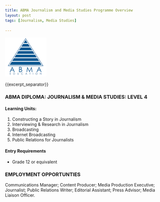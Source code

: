 ```yaml
---
title: ABMA Journalism and Media Studies Programme Overview
layout: post
tags: [Journalism, Media Studies]

---
```


![alt text](/img/acc/abma-logo.jpg "") 

{{excerpt_separator}}

### ABMA DIPLOMA: JOURNALISM & MEDIA STUDIES: LEVEL 4

#### Learning Units:

1.	Constructing a Story in Journalism
2.	Interviewing & Research in Journalism
3.	Broadcasting
4.	Internet Broadcasting
5.	Public Relations for Journalists

#### Entry Requirements 

- Grade 12 or equivalent

### EMPLOYMENT OPPORTUNTIES

Communications Manager; Content Producer; Media Production Executive; Journalist; Public Relations Writer; Editorial Assistant; Press Advisor; Media Liaison Officer.

